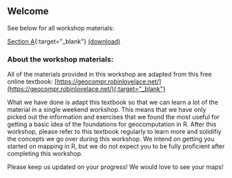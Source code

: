 ## Welcome

See below for all workshop materials:

[Section A](https://dcsuh.github.io/mappingInR/section_A){:target="_blank"} [(download)](https://dcsuh.github.io/mappingInR/section_A.Rmd)

### About the workshop materials:

All of the materials provided in this workshop are adapted from this free online textbook: [https://geocompr.robinlovelace.net/](https://geocompr.robinlovelace.net/){:target="_blank"}

What we have done is adapt this textbook so that we can learn a lot of the material in a single weekend workshop. This means that we have only picked out the information and exercises that we found the most useful for getting a basic idea of the foundations for geocomputation in R. After this workshop, please refer to this textbook regularly to learn more and solidifiy the concepts we go over during this workshop. We intend on getting you started on mapping in R, but we do not expect you to be fully proficient after completing this workshop.

Please keep us updated on your progress! We would love to see your maps!
